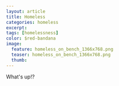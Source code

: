 ```yaml
---
layout: article
title: Homeless
categories: homeless
excerpt:
tags: [homelessness]
color: $red-bandana
image:
  feature: homeless_on_bench_1366x768.png
  teaser: homeless_on_bench_1366x768.png
  thumb:
---
```



What's up!?
